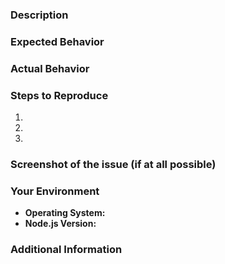 <!--

Have you read the Code of Conduct? By filing an issue, you are expected to comply with it.
http://github.com/Aceheliflyer/AceBot/blob/master/.github/CODE_OF_CONDUCT.md

Looking for support or have a question? Go here: http://github.com/Aceheliflyer/AceBot/blob/master/.github/SUPPORT.md

-->

### Description

> <!-- Description of the issue. -->

### Expected Behavior

> <!-- What you expected to happen. -->

### Actual Behavior

> <!-- What actually happened. -->

### Steps to Reproduce

1.  <!-- Step one. -->
2.  <!-- Step two. -->
3.  <!-- Step three, etc. -->

### Screenshot of the issue (if at all possible)

<!-- Imgur link, file, etc. -->

### Your Environment

-   **Operating System:** <!-- What operating system do you use? EX: Windows 10 -->
-   **Node.js Version:** <!-- What version of Node are you using? You can get this by running `node -v` in a CMD/Terminal window. -->

### Additional Information

> <!-- Any additional information that you may want to include? -->

